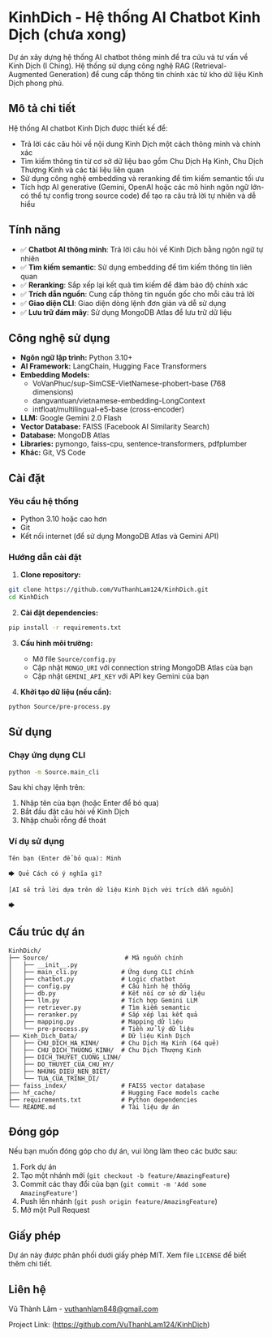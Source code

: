 # KinhDich - Hệ thống AI Chatbot Kinh Dịch (chưa xong)

Dự án xây dựng hệ thống AI chatbot thông minh để tra cứu và tư vấn về Kinh Dịch (I Ching). Hệ thống sử dụng công nghệ RAG (Retrieval-Augmented Generation) để cung cấp thông tin chính xác từ kho dữ liệu Kinh Dịch phong phú.

## Mô tả chi tiết

Hệ thống AI chatbot Kinh Dịch được thiết kế để:
- Trả lời các câu hỏi về nội dung Kinh Dịch một cách thông minh và chính xác
- Tìm kiếm thông tin từ cơ sở dữ liệu bao gồm Chu Dịch Hạ Kinh, Chu Dịch Thượng Kinh và các tài liệu liên quan
- Sử dụng công nghệ embedding và reranking để tìm kiếm semantic tối ưu
- Tích hợp AI generative (Gemini, OpenAI hoặc các mô hình ngôn ngữ lớn-có thể tự config trong source code) để tạo ra câu trả lời tự nhiên và dễ hiểu

## Tính năng

*   ✅ **Chatbot AI thông minh**: Trả lời câu hỏi về Kinh Dịch bằng ngôn ngữ tự nhiên
*   ✅ **Tìm kiếm semantic**: Sử dụng embedding để tìm kiếm thông tin liên quan
*   ✅ **Reranking**: Sắp xếp lại kết quả tìm kiếm để đảm bảo độ chính xác
*   ✅ **Trích dẫn nguồn**: Cung cấp thông tin nguồn gốc cho mỗi câu trả lời
*   ✅ **Giao diện CLI**: Giao diện dòng lệnh đơn giản và dễ sử dụng
*   ✅ **Lưu trữ đám mây**: Sử dụng MongoDB Atlas để lưu trữ dữ liệu

## Công nghệ sử dụng

*   **Ngôn ngữ lập trình:** Python 3.10+
*   **AI Framework:** LangChain, Hugging Face Transformers
*   **Embedding Models:** 
    - VoVanPhuc/sup-SimCSE-VietNamese-phobert-base (768 dimensions)
    - dangvantuan/vietnamese-embedding-LongContext
    - intfloat/multilingual-e5-base (cross-encoder)
*   **LLM:** Google Gemini 2.0 Flash
*   **Vector Database:** FAISS (Facebook AI Similarity Search)
*   **Database:** MongoDB Atlas
*   **Libraries:** pymongo, faiss-cpu, sentence-transformers, pdfplumber
*   **Khác:** Git, VS Code

## Cài đặt

### Yêu cầu hệ thống
- Python 3.10 hoặc cao hơn
- Git
- Kết nối internet (để sử dụng MongoDB Atlas và Gemini API)

### Hướng dẫn cài đặt

1. **Clone repository:**
```bash
git clone https://github.com/VuThanhLam124/KinhDich.git
cd KinhDich
```

2. **Cài đặt dependencies:**
```bash
pip install -r requirements.txt
```

3. **Cấu hình môi trường:**
   - Mở file `Source/config.py`
   - Cập nhật `MONGO_URI` với connection string MongoDB Atlas của bạn
   - Cập nhật `GEMINI_API_KEY` với API key Gemini của bạn

4. **Khởi tạo dữ liệu (nếu cần):**
```bash
python Source/pre-process.py
```

## Sử dụng

### Chạy ứng dụng CLI

```bash
python -m Source.main_cli
```

Sau khi chạy lệnh trên:
1. Nhập tên của bạn (hoặc Enter để bỏ qua)
2. Bắt đầu đặt câu hỏi về Kinh Dịch
3. Nhập chuỗi rỗng để thoát

### Ví dụ sử dụng

```
Tên bạn (Enter để bỏ qua): Minh

🡆 Quẻ Cách có ý nghĩa gì?

[AI sẽ trả lời dựa trên dữ liệu Kinh Dịch với trích dẫn nguồn]

🡆 
```

## Cấu trúc dự án

```
KinhDich/
├── Source/                     # Mã nguồn chính
│   ├── __init__.py
│   ├── main_cli.py            # Ứng dụng CLI chính
│   ├── chatbot.py             # Logic chatbot
│   ├── config.py              # Cấu hình hệ thống
│   ├── db.py                  # Kết nối cơ sở dữ liệu
│   ├── llm.py                 # Tích hợp Gemini LLM
│   ├── retriever.py           # Tìm kiếm semantic
│   ├── reranker.py            # Sắp xếp lại kết quả
│   ├── mapping.py             # Mapping dữ liệu
│   └── pre-process.py         # Tiền xử lý dữ liệu
├── Kinh_Dich_Data/            # Dữ liệu Kinh Dịch
│   ├── CHU_DICH_HA_KINH/      # Chu Dịch Hạ Kinh (64 quẻ)
│   ├── CHU_DICH_THUONG_KINH/  # Chu Dịch Thượng Kinh
│   ├── DICH_THUYET_CUONG_LINH/
│   ├── DO_THUYET_CUA_CHU_HY/
│   ├── NHUNG_DIEU_NEN_BIET/
│   └── TUA_CUA_TRINH_DI/
├── faiss_index/               # FAISS vector database
├── hf_cache/                  # Hugging Face models cache
├── requirements.txt           # Python dependencies
└── README.md                  # Tài liệu dự án
```

## Đóng góp

Nếu bạn muốn đóng góp cho dự án, vui lòng làm theo các bước sau:

1. Fork dự án
2. Tạo một nhánh mới (`git checkout -b feature/AmazingFeature`)
3. Commit các thay đổi của bạn (`git commit -m 'Add some AmazingFeature'`)
4. Push lên nhánh (`git push origin feature/AmazingFeature`)
5. Mở một Pull Request

## Giấy phép

Dự án này được phân phối dưới giấy phép MIT. Xem file `LICENSE` để biết thêm chi tiết.

## Liên hệ

Vũ Thành Lâm - [vuthanhlam848@gmail.com](mailto:vuthanhlam848@gmail.com)

Project Link: (https://github.com/VuThanhLam124/KinhDich)
